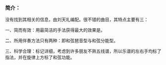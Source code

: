 

### 简介：

没有找到其相关的信息，由刘天礼编配。很不错的曲目，其特点主要有三：

一、简而有效：用最简洁的手法获得最大的效果是。

二、所用伴奏方法只有两种：即和弦琶音型与和弦分能型。

三、科学合理：标记详细，考虑到许多朋友不熟五线谱，所以乐谱的左右手均标了指法，并在旋律上方标了和弦功能。

